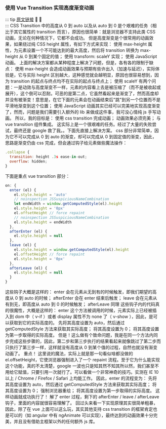 ### 使用 Vue Transition 实现高度渐变动画
::: tip <span style="color:#999;font-weight: initial;"><a href="https://blogs.vicsdf.com/article/638#">原文链接</a></span> 🎉 💯
&ensp;                     				  
:::
CSS Transition 中的高度从 0 到 auto 以及从 auto 到 0 是个艰难的任务（相比于其它属性的 transition 而言），原因也很简单：就是浏览器不支持此类 CSS 动画，无论在何种情况下，它都不会成功。
但是高度渐变是个很常用的动画效果，如果绕过纯 CSS height 属性，有如下方式来实现：
使用 max-height 属性，为元素设置一个不可能达到的最大高度，然后将 transition 转换为 max-height 从 0 到某个固定的值； 使用 transform: scaleY 实现； 使用 JavaScript 动画。
上面的解决方案都从某种程度上解决了问题，但是，各有各的限制于缺点：
使用 max-height 会造成动画效果与预期有些许出入（加速与延迟），实际体验是，它与实际 height 区别越大，这种感觉就会越明显，原因也很容易想到，因为 transition 的起点与终点均不在实际的起点与终点上； 使用 scaleY 有两个问题：一是动效与高度渐变不一样，元素的内容看上去是被压缩了（而不是被收起或展开），这个倒可以忍耐。可恶的是第二点，它虽然看起来是渐变了，然而高度却并没有被渐变！意思是，在它下面的元素会在动画结束后"跳"到另一个位置而不是平滑地渐变到这个位置； 使用 JavaScript 动画其实已经可以完美地实现高度渐变了，然而，问题是我们需要引入额外的 lib 来做成这件事，我可没心情纯 js 手写动画。
所以，我的目标是：
使用 css transition 完成动画； 动画效果必须完美； 与 vue transition 组件集成。
这实际上是一个很艰难的任务。经过了大量的失败尝试，最终还是 google 救了我。。下面先直接上解决方案。
css 部分非常简单，因为它不可以完成从 0 到 auto 的渐变，却可以完成从 0 到固定值的渐变，因此，思路是渐变仍由 css 完成，但会通过钩子给元素做些魔法操作：
```js
.collapse {
  transition: height .3s ease-in-out;
  overflow: hidden;
}
```
下面是重点 vue transition 部分：
```js
on: {
  enter (el) {
    el.style.height = 'auto'
    // noinspection JSSuspiciousNameCombination
    let endWidth = window.getComputedStyle(el).height
    el.style.height = '0px'
    el.offsetHeight // force repaint
    // noinspection JSSuspiciousNameCombination
    el.style.height = endWidth
  },
  afterEnter (el) {
    el.style.height = null
  },
  leave (el) {
    el.style.height = window.getComputedStyle(el).height
    el.offsetHeight // force repaint
    el.style.height = '0px'
  },
  afterLeave (el) {
    el.style.height = null
  }
}
```
这些钩子大概是这样的：
enter 会在元素从无到有的时候触发，即我们期望的高度从 0 到 auto 的时候； afterEnter 会在 enter 结束后触发； leave 会在元素从有到无，即高度从 auto 到 0 的时候触发； afterLeave 同理
这些钩子内的代码真的很魔性，大概是这样的：
enter
这个方法被调用的时候，元素实际上已经被插入到 dom 中（ v-if ）或者 display 属性不为 none 了（ v-show ），因此，是可以获取到它的实际高度的。
先将其高度设置为 auto，然后通过 getComputedStyle 方法来获取其实际高度； 将其高度设置为 0； 将其高度设置为第一步取得的实际高度。
但是！这么做有个致命问题，我是在同一个方法内同步完成这些步骤的，因此，第二步和第三步执行的结果看起来就像跳过了第二步而只执行了第三步一样，这样就没有高度从 0 到某个值的过程，自然也就没有渐变动画了。
重点！
这里说的魔法，实际上就是那一句看似啥都没做的 el.offsetHeight，它使浏览器强制进入了一个 repaint 流程。至于它为什么能实现这个功能，真的不太清楚，google 一波也只是知其然不知其所以然，我们甚至不用给它赋值，只要引用一次就行了。可以看做一个非常神奇的技巧。实测在 IE 10 以上 / Chrome / Firefox / Safari 上均能工作。
因此，enter 的流程变为：
先将其高度设置为 auto，然后通过 getComputedStyle 方法来获取其实际高度； 将其高度设置为 0； 强制浏览器重绘； 将其高度设置为第一步取得的实际高度。
这样动画就成功执行了！
解了 enter 过程，剩下的 afterEnter / leave / afterLeave 钩子，里面的内容就很容易理解了。
回过头来看一下实现原理其实很简单粗暴，因此，除了在 vue 上面可以这么玩，其实其他支持 css transition 的框架肯定也是可以的（如 angular 中有 ngAnimate 可以实现），最终达到的动画效果十分完美，并且没有借助主框架以外的任何额外 js 库。

